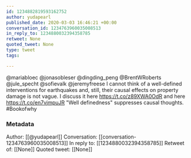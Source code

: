 ```yaml
---
id: 1234882819593162752
author: yudapearl
published_date: 2020-03-03 16:46:21 +00:00
conversation_id: 1234763960035008513
in_reply_to: 1234880032394358785
retweet: None
quoted_tweet: None
type: tweet
tags:

---
```


@mariabloec @jonasobleser @dingding_peng @BrentWRoberts @jule_specht @sofievalk @jeremyfreese I cannot think of a well-defined interventions for earthquakes and, still, their causal effects on property damage is not vague. I discuss it here  https://t.co/z89XWA0OdR and here  https://t.co/en7vjmpuJR "Well definedness" suppresses causal thoughts. #Bookofwhy

### Metadata

Author: [[@yudapearl]]
Conversation: [[conversation-1234763960035008513]]
In reply to: [[1234880032394358785]]
Retweet of: [[None]]
Quoted tweet: [[None]]
